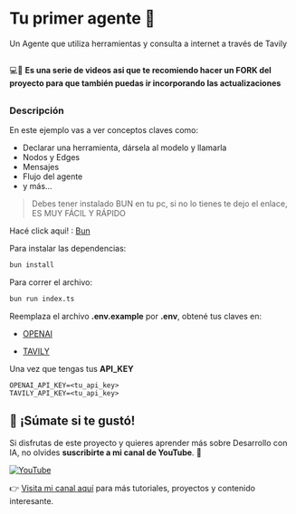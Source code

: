 # Tu primer agente 🤖

 Un Agente que utiliza herramientas y consulta a internet a través de Tavily

##


💻📄
 **Es una serie de videos asi que te recomiendo hacer un FORK del proyecto para que también puedas ir incorporando las actualizaciones**

##
### Descripción

En este ejemplo vas a ver conceptos claves como:
- Declarar una herramienta, dársela al modelo y llamarla
- Nodos y Edges
- Mensajes
- Flujo del agente
- y más...


> Debes tener instalado BUN en tu pc, si no lo tienes te dejo el enlace, ES MUY FÁCIL Y RÁPIDO

Hacé click aqui! : [Bun](https://bun.sh/docs)

Para instalar las dependencias:

```bash
bun install
```

Para correr el archivo:

```bash
bun run index.ts
```

Reemplaza el archivo **.env.example** por **.env**,
obtené tus claves en:

- [OPENAI](https://platform.openai.com/docs/overview)

- [TAVILY](https://tavily.com/)

Una vez que tengas tus **API_KEY**
```
OPENAI_API_KEY=<tu_api_key>
TAVILY_API_KEY=<tu_api_key>
```





## 🎥 ¡Súmate si te gustó!

Si disfrutas de este proyecto y quieres aprender más sobre Desarrollo con IA, no olvides **suscribirte a mi canal de YouTube**. 🚀

[![YouTube](https://img.shields.io/badge/YouTube-Venite-red?style=for-the-badge&logo=youtube)](https://www.youtube.com/@Smart_Devs)

👉 [Visita mi canal aquí](https://www.youtube.com/@Smart_Devs) para más tutoriales, proyectos y contenido interesante.


